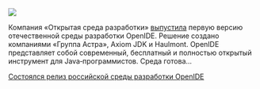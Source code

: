 <!--2025-04-25 12:33:02-->
<div class="yb">
  <div class="rss habr"><img src="https://habrastorage.org/getpro/habr/upload_files/0f3/90a/a4f/0f390aa4f8a76f26f070354e360e766c.png" /><p>Компания «Открытая среда разработки» <a href="https://openide.ru/" rel="noopener noreferrer nofollow">выпустила</a> первую версию отечественной среды разработки OpenIDE. Решение создано компаниями «Группа Астра», Axiom JDK и Haulmont. OpenIDE представляет собой современный, бесплатный и полностью открытый инструмент для&nbsp;Java‑программистов. Среда готова... <p class="titl"><a href="https://habr.com/ru/news/904458/?utm_source=habrahabr&utm_medium=rss&utm_campaign=904458">Состоялся релиз российской среды разработки OpenIDE</a></p></div>
</div>

